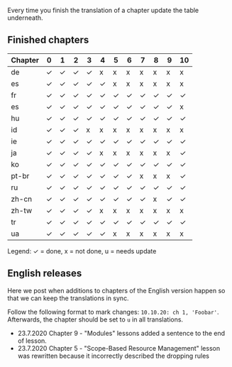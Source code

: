 Every time you finish the translation of a chapter update the table underneath.

## Finished chapters

|Chapter| 0 | 1 | 2 | 3 | 4 | 5 | 6 | 7 | 8 | 9 | 10 |
|------|---|---|---|---|---|---|---|---|---|---|----|
|de    | ✓ | ✓ | ✓ | ✓ | x | x | x | x | x | x | x  |
|es    | ✓ | ✓ | ✓ | ✓ | ✓ | x | x | x | x | x | x  |
|fr    | ✓ | ✓ | ✓ | ✓ | ✓ | ✓ | ✓ | ✓ | ✓ | ✓ | ✓  |
|es    | ✓ | ✓ | ✓ | ✓ | ✓ | ✓ | ✓ | ✓ | ✓ | ✓ | x  |
|hu    | ✓ | ✓ | ✓ | ✓ | ✓ | ✓ | ✓ | ✓ | ✓ | ✓ | ✓  |
|id    | ✓ | ✓ | ✓ | x | x | x | x | x | x | x | x  |
|ie    | ✓ | ✓ | ✓ | ✓ | ✓ | ✓ | ✓ | ✓ | ✓ | ✓ | ✓  |
|ja    | ✓ | ✓ | ✓ | ✓ | x | x | x | x | x | x | ✓  |
|ko    | ✓ | ✓ | ✓ | ✓ | ✓ | ✓ | ✓ | ✓ | ✓ | ✓ | ✓  |
|pt-br | ✓ | ✓ | ✓ | ✓ | ✓ | ✓ | ✓ | x | x | x | ✓  |
|ru    | ✓ | ✓ | ✓ | ✓ | ✓ | ✓ | ✓ | ✓ | ✓ | ✓ | ✓  |
|zh-cn | ✓ | ✓ | ✓ | ✓ | ✓ | ✓ | ✓ | ✓ | x | ✓ | ✓  |
|zh-tw | ✓ | ✓ | ✓ | ✓ | x | x | x | x | x | x | x  |
|tr    | ✓ | ✓ | ✓ | ✓ | ✓ | ✓ | ✓ | ✓ | ✓ | ✓ | ✓  |
|ua    | ✓ | ✓ | ✓ | ✓ | ✓ | x | x | x | x | x | x  |

Legend: ✓ = done, x = not done, u = needs update

## English releases

Here we post when additions to chapters of the English version happen so that we can keep the translations in sync.

Follow the following format to mark changes: `10.10.20: ch 1, 'Foobar'`. Afterwards, the chapter should be set to `u` in all translations.

* 23.7.2020 Chapter 9 - "Modules" lessons added a sentence to the end of lesson.
* 23.7.2020 Chapter 5 - "Scope-Based Resource Management" lesson was rewritten because it incorrectly described the dropping rules
